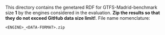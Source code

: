 This directory contains the genetared RDF for GTFS-Madrid-benchmark size **1** by the engines considered in the evaluation. **Zip the results so that they do not exceed GitHub data size limit!**. File name nomenclature:

```
<ENGINE>_<DATA-FORMAT>.zip
```
